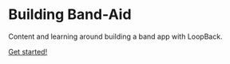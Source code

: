 # Building Band-Aid

Content and learning around building a band app with LoopBack.

[Get started!](./posts/getting-started.md)
